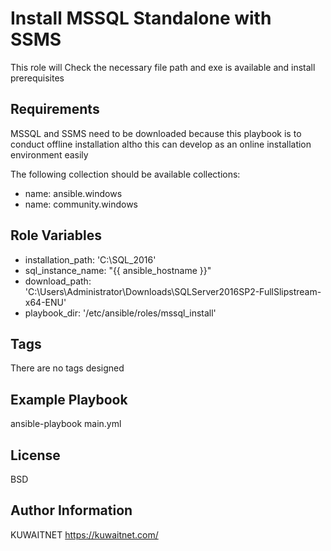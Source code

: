 Install MSSQL Standalone with SSMS
=========

This role will Check the necessary file path and exe is available and install prerequisites  

Requirements
------------
MSSQL and SSMS need to be downloaded because this playbook is to conduct offline installation altho this can develop as an online installation environment easily  

The following collection should be available
collections:
- name: ansible.windows
- name: community.windows

Role Variables
--------------
- installation_path: 'C:\SQL_2016'
- sql_instance_name: "{{ ansible_hostname }}"
- download_path: 'C:\Users\Administrator\Downloads\SQLServer2016SP2-FullSlipstream-x64-ENU\'
- playbook_dir: '/etc/ansible/roles/mssql_install'

Tags 
-------------
There are no tags designed 


Example Playbook
----------------

ansible-playbook main.yml 

License
-------

BSD

Author Information
------------------

KUWAITNET
https://kuwaitnet.com/
